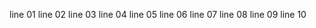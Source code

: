 <XYZ>line 01</div>
<XYZ>line 02</div>
<XYZ>line 03</div>
<XYZ>line 04</div>
<XYZ>line 05</div>
<XYZ>line 06</div>
<XYZ>line 07</div>
<XYZ>line 08</div>
<XYZ>line 09</div>
<XYZ>line 10</div>
